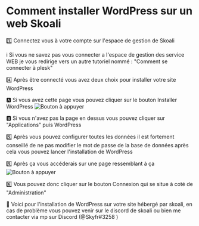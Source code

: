 # Comment installer WordPress sur un web Skoali



:one: Connectez vous à votre compte sur l'espace de gestion de Skoali

:information_source: Si vous ne savez pas vous connecter a l'espace de gestion des service WEB je vous redirige vers un autre tutoriel nommé : "Comment se connecter à plesk"

:four: Après être connecté vous avez deux choix pour installer votre site WordPress

:a: Si vous avez cette page vous pouvez cliquer sur le bouton Installer WordPress ![Bouton à appuyer](https://github.com/Skoali/tutoriels/tree/master/images/PleskInstallWP1.png)

:b: Si vous n'avez pas la page en dessus vous pouvez cliquer sur "Applications" puis WordPress

:five: Après vous pouvez configurer toutes les données il est fortement conseillé de ne pas modifier le mot de passe de la base de données après cela vous pouvez lancer l'installation de WordPress

:five: Après ça vous accéderais sur une page ressemblant à ça ![Bouton à appuyer](https://github.com/Skoali/tutoriels/tree/master/images/PleskWp.png)

:six: Vous pouvez donc cliquer sur le bouton Connexion qui se situe à coté de "Administration"

:tada: Voici pour l'installation de WordPress sur votre site hébergé par skoali, en cas de problème vous pouvez venir sur le discord de skoali ou bien me contacter via mp sur Discord  (@Skyfr#3258 )